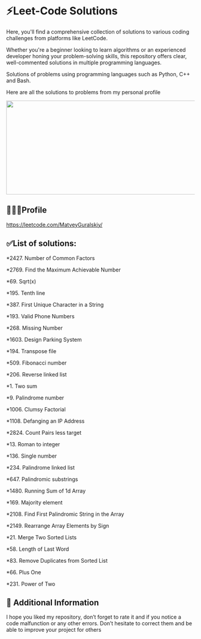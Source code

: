 # ⚡Leet-Code Solutions
Here, you'll find a comprehensive collection of solutions to various coding challenges from platforms like LeetCode.

Whether you're a beginner looking to learn algorithms or an experienced developer honing your problem-solving skills, this repository offers clear, well-commented solutions in multiple programming languages.

Solutions of problems using programming languages ​​such as Python, C++ and Bash.

Here are all the solutions to problems from my personal profile

<p><img src="https://github.com/husain3012/leetcode-public-api/assets/49821470/3b30b00f-e39f-4dea-9aea-0e71557ff669" style="height:250px; width:700px" /></p>

## 👨🏻‍💻Profile
https://leetcode.com/MatveyGuralskiy/

## ✅List of solutions:

*2427. Number of Common Factors

*2769. Find the Maximum Achievable Number

*69. Sqrt(x)

*195. Tenth line

*387. First Unique Character in a String

*193. Valid Phone Numbers

*268. Missing Number

*1603. Design Parking System

*194. Transpose file

*509. Fibonacci number

*206. Reverse linked list

*1. Two sum

*9. Palindrome number

*1006. Clumsy Factorial

*1108. Defanging an IP Address

*2824. Count Pairs less target

*13. Roman to integer

*136. Single number

*234. Palindrome linked list

*647. Palindromic substrings

*1480. Running Sum of 1d Array

*169. Majority element

*2108. Find First Palindromic String in the Array

*2149. Rearrange Array Elements by Sign

*21. Merge Two Sorted Lists

*58. Length of Last Word

*83. Remove Duplicates from Sorted List

*66. Plus One

*231. Power of Two

## 📢 Additional Information
I hope you liked my repository, don’t forget to rate it and if you notice a code malfunction or any other errors.
Don’t hesitate to correct them and be able to improve your project for others
